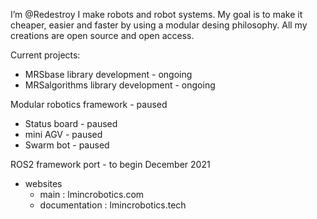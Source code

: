 I’m @Redestroy
I make robots and robot systems.
My goal is to make it cheaper, easier and faster by using a modular desing philosophy.
All my creations are open source and open access.

Current projects:
- MRSbase library development - ongoing
- MRSalgorithms library development - ongoing

Modular robotics framework - paused
  - Status board - paused
  - mini AGV - paused
  - Swarm bot - paused

ROS2 framework port - to begin December 2021

- websites
  - main         : lmincrobotics.com
  - documentation : lmincrobotics.tech


<!---
Redestroy/Redestroy is a ✨ special ✨ repository because its `README.md` (this file) appears on your GitHub profile.
You can click the Preview link to take a look at your changes.
--->
